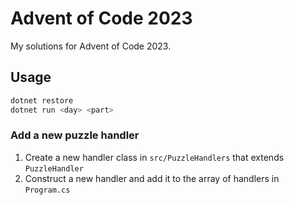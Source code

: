 # Advent of Code 2023

My solutions for Advent of Code 2023.

## Usage

```bash
dotnet restore
dotnet run <day> <part>
```

### Add a new puzzle handler

1. Create a new handler class in `src/PuzzleHandlers` that extends `PuzzleHandler`
2. Construct a new handler and add it to the array of handlers in `Program.cs`
